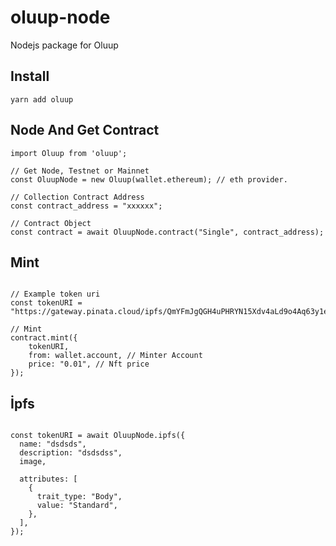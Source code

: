 # oluup-node
Nodejs package for Oluup

## Install

    yarn add oluup
    
## Node And Get Contract

```JS
import Oluup from 'oluup';

// Get Node, Testnet or Mainnet
const OluupNode = new Oluup(wallet.ethereum); // eth provider.

// Collection Contract Address
const contract_address = "xxxxxx";

// Contract Object
const contract = await OluupNode.contract("Single", contract_address);
```

## Mint

```JS

// Example token uri
const tokenURI = "https://gateway.pinata.cloud/ipfs/QmYFmJgQGH4uPHRYN15Xdv4aLd9o4Aq63y1e4GgN6kj5aK/2";

// Mint
contract.mint({
    tokenURI,
    from: wallet.account, // Minter Account
    price: "0.01", // Nft price
});
```

## İpfs 

```JS

const tokenURI = await OluupNode.ipfs({
  name: "dsdsds",
  description: "dsdsdss",
  image,

  attributes: [
    {
      trait_type: "Body",
      value: "Standard",
    },
  ],
});
```
